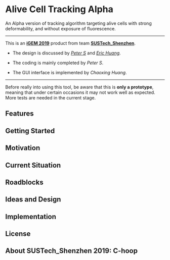# Alive Cell Tracking Alpha
An Alpha version of tracking algorithm targeting alive cells with strong deformability, and without exposure of fluorescence.

---

This is an **[iGEM 2019](https://2019.igem.org)** product from team **[SUSTech_Shenzhen](https://2019.igem.org/Team:SUSTech_Shenzhen)**.

-   The design is discussed by *[Peter S](https://github.com/WingsUpete)* and *[Eric Huang](https://github.com/Eric-HYQ)*.

-   The coding is mainly completed by *Peter S*.

-   The GUI interface is implemented by *Chaoxing Huang*.

---

Before really into using this tool, be aware that this is **only a prototype**, meaning that under certain occasions it may not work well as expected. More tests are needed in the current stage.



## Features





## Getting Started





## Motivation





## Current Situation





## Roadblocks





## Ideas and Design





## Implementation





## License





## About SUSTech_Shenzhen 2019: C-hoop

